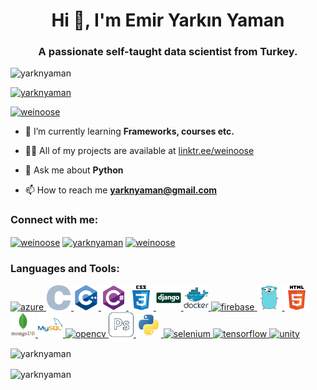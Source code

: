 <h1 align="center">Hi 👋, I'm Emir Yarkın Yaman</h1>
<h3 align="center">A passionate self-taught data scientist from Turkey.</h3>

<p align="left"> <img src="https://komarev.com/ghpvc/?username=yarknyaman&label=Profile%20views&color=0e75b6&style=flat" alt="yarknyaman" /> </p>

<p align="left"> <a href="https://github.com/ryo-ma/github-profile-trophy"><img src="https://github-profile-trophy.vercel.app/?username=yarknyaman" alt="yarknyaman" /></a> </p>

<p align="left"> <a href="https://twitter.com/Wei̇noose" target="blank"><img src="https://img.shields.io/twitter/follow/wei̇noose?logo=twitter&style=for-the-badge" alt="wei̇noose" /></a> </p>

- 🌱 I’m currently learning **Frameworks, courses etc.**

- 👨‍💻 All of my projects are available at [linktr.ee/weinoose](linktr.ee/weinoose)

- 💬 Ask me about **Python**

- 📫 How to reach me **yarknyaman@gmail.com**

<h3 align="left">Connect with me:</h3>
<p align="left">
<a href="https://twitter.com/wei̇noose" target="blank"><img align="center" src="https://cdn.jsdelivr.net/npm/simple-icons@3.0.1/icons/twitter.svg" alt="wei̇noose" height="30" width="40" /></a>
<a href="https://linkedin.com/in/yarknyaman" target="blank"><img align="center" src="https://cdn.jsdelivr.net/npm/simple-icons@3.0.1/icons/linkedin.svg" alt="yarknyaman" height="30" width="40" /></a>
<a href="https://instagram.com/wei̇noose" target="blank"><img align="center" src="https://cdn.jsdelivr.net/npm/simple-icons@3.0.1/icons/instagram.svg" alt="wei̇noose" height="30" width="40" /></a>
</p>

<h3 align="left">Languages and Tools:</h3>
<p align="left"> <a href="https://azure.microsoft.com/en-in/" target="_blank"> <img src="https://www.vectorlogo.zone/logos/microsoft_azure/microsoft_azure-icon.svg" alt="azure" width="40" height="40"/> </a> <a href="https://www.cprogramming.com/" target="_blank"> <img src="https://raw.githubusercontent.com/devicons/devicon/master/icons/c/c-original.svg" alt="c" width="40" height="40"/> </a> <a href="https://www.w3schools.com/cpp/" target="_blank"> <img src="https://raw.githubusercontent.com/devicons/devicon/master/icons/cplusplus/cplusplus-original.svg" alt="cplusplus" width="40" height="40"/> </a> <a href="https://www.w3schools.com/cs/" target="_blank"> <img src="https://raw.githubusercontent.com/devicons/devicon/master/icons/csharp/csharp-original.svg" alt="csharp" width="40" height="40"/> </a> <a href="https://www.w3schools.com/css/" target="_blank"> <img src="https://raw.githubusercontent.com/devicons/devicon/master/icons/css3/css3-original-wordmark.svg" alt="css3" width="40" height="40"/> </a> <a href="https://www.djangoproject.com/" target="_blank"> <img src="https://raw.githubusercontent.com/devicons/devicon/master/icons/django/django-original.svg" alt="django" width="40" height="40"/> </a> <a href="https://www.docker.com/" target="_blank"> <img src="https://raw.githubusercontent.com/devicons/devicon/master/icons/docker/docker-original-wordmark.svg" alt="docker" width="40" height="40"/> </a> <a href="https://firebase.google.com/" target="_blank"> <img src="https://www.vectorlogo.zone/logos/firebase/firebase-icon.svg" alt="firebase" width="40" height="40"/> </a> <a href="https://golang.org" target="_blank"> <img src="https://raw.githubusercontent.com/devicons/devicon/master/icons/go/go-original.svg" alt="go" width="40" height="40"/> </a> <a href="https://www.w3.org/html/" target="_blank"> <img src="https://raw.githubusercontent.com/devicons/devicon/master/icons/html5/html5-original-wordmark.svg" alt="html5" width="40" height="40"/> </a> <a href="https://www.mongodb.com/" target="_blank"> <img src="https://raw.githubusercontent.com/devicons/devicon/master/icons/mongodb/mongodb-original-wordmark.svg" alt="mongodb" width="40" height="40"/> </a> <a href="https://www.mysql.com/" target="_blank"> <img src="https://raw.githubusercontent.com/devicons/devicon/master/icons/mysql/mysql-original-wordmark.svg" alt="mysql" width="40" height="40"/> </a> <a href="https://opencv.org/" target="_blank"> <img src="https://www.vectorlogo.zone/logos/opencv/opencv-icon.svg" alt="opencv" width="40" height="40"/> </a> <a href="https://www.photoshop.com/en" target="_blank"> <img src="https://raw.githubusercontent.com/devicons/devicon/master/icons/photoshop/photoshop-line.svg" alt="photoshop" width="40" height="40"/> </a> <a href="https://www.python.org" target="_blank"> <img src="https://raw.githubusercontent.com/devicons/devicon/master/icons/python/python-original.svg" alt="python" width="40" height="40"/> </a> <a href="https://www.selenium.dev" target="_blank"> <img src="https://raw.githubusercontent.com/detain/svg-logos/780f25886640cef088af994181646db2f6b1a3f8/svg/selenium-logo.svg" alt="selenium" width="40" height="40"/> </a> <a href="https://www.tensorflow.org" target="_blank"> <img src="https://www.vectorlogo.zone/logos/tensorflow/tensorflow-icon.svg" alt="tensorflow" width="40" height="40"/> </a> <a href="https://unity.com/" target="_blank"> <img src="https://www.vectorlogo.zone/logos/unity3d/unity3d-icon.svg" alt="unity" width="40" height="40"/> </a> </p>

<p><img align="center" src="https://github-readme-stats.vercel.app/api/top-langs?username=yarknyaman&show_icons=true&theme=dark&locale=en&layout=compact" alt="yarknyaman" /></p>

<p><img align="center" src="https://github-readme-streak-stats.herokuapp.com/?user=yarknyaman&theme=dark" alt="yarknyaman" /></p>
